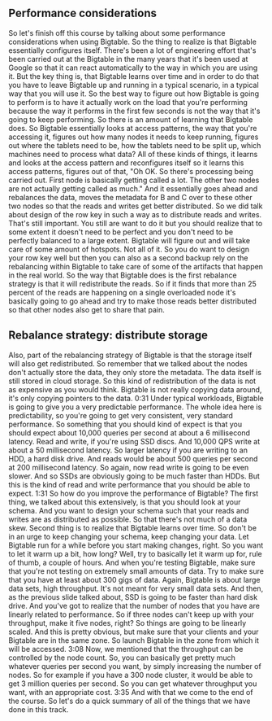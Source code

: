 ## Performance considerations
So let's finish off this course by talking about some performance considerations when using Bigtable. So the thing to realize is that Bigtable essentially configures itself. There's been a lot of engineering effort that's been carried out at the Bigtable in the many years that it's been used at Google so that it can react automatically to the way in which you are using it. But the key thing is, that Bigtable learns over time and in order to do that you have to leave Bigtable up and running in a typical scenario, in a typical way that you will use it. So the best way to figure out how Bigtable is going to perform is to have it actually work on the load that you're performing because the way it performs in the first few seconds is not the way that it's going to keep performing. So there is an amount of learning that Bigtable does. So Bigtable essentially looks at access patterns, the way that you're accessing it, figures out how many nodes it needs to keep running, figures out where the tablets need to be, how the tablets need to be split up, which machines need to process what data? All of these kinds of things, it learns and looks at the access pattern and reconfigures itself so it learns this access patterns, figures out of that, "Oh OK. So there's processing being carried out. First node is basically getting called a lot. The other two nodes are not actually getting called as much." And it essentially goes ahead and rebalances the data, moves the metadata for B and C over to these other two nodes so that the reads and writes get better distributed. So we did talk about design of the row key in such a way as to distribute reads and writes. That's still important. You still are want to do it but you should realize that to some extent it doesn't need to be perfect and you don't need to be perfectly balanced to a large extent. Bigtable will figure out and will take care of some amount of hotspots. Not all of it. So you do want to design your row key well but then you can also as a second backup rely on the rebalancing within Bigtable to take care of some of the artifacts that happen in the real world. So the way that Bigtable does is the first rebalance strategy is that it will redistribute the reads. So if it finds that more than 25 percent of the reads are happening on a single overloaded node it's basically going to go ahead and try to make those reads better distributed so that other nodes also get to share that pain. 

## Rebalance strategy: distribute storage

Also, part of the rebalancing strategy of Bigtable is that the storage itself will also get redistributed. So remember that we talked about the nodes don't actually store the data, they only store the metadata. The data itself is still stored in cloud storage. So this kind of redistribution of the data is not as expensive as you would think. Bigtable is not really copying data around, it's only copying pointers to the data.
0:31
Under typical workloads, Bigtable is going to give you a very predictable performance. The whole idea here is predictability, so you're going to get very consistent, very standard performance. So something that you should kind of expect is that you should expect about 10,000 queries per second at about a 6 millisecond latency. Read and write, if you're using SSD discs. And 10,000 QPS write at about a 50 millisecond latency. So larger latency if you are writing to an HDD, a hard disk drive. And reads would be about 500 queries per second at 200 millisecond latency. So again, now read write is going to be even slower. And so SSDs are obviously going to be much faster than HDDs. But this is the kind of read and write performance that you should be able to expect.
1:31
So how do you improve the performance of Bigtable? The first thing, we talked about this extensively, is that you should look at your schema. And you want to design your schema such that your reads and writes are as distributed as possible. So that there's not much of a data skew. Second thing is to realize that Bigtable learns over time. So don't be in an urge to keep changing your schema, keep changing your data. Let Bigtable run for a while before you start making changes, right. So you want to let it warm up a bit, how long? Well, try to basically let it warm up for, rule of thumb, a couple of hours. And when you're testing Bigtable, make sure that you're not testing on extremely small amounts of data. Try to make sure that you have at least about 300 gigs of data. Again, Bigtable is about large data sets, high throughput. It's not meant for very small data sets. And then, as the previous slide talked about, SSD is going to be faster than hard disk drive. And you've got to realize that the number of nodes that you have are linearly related to performance. So if three nodes can't keep up with your throughput, make it five nodes, right? So things are going to be linearly scaled. And this is pretty obvious, but make sure that your clients and your Bigtable are in the same zone. So launch Bigtable in the zone from which it will be accessed.
3:08
Now, we mentioned that the throughput can be controlled by the node count. So, you can basically get pretty much whatever queries per second you want, by simply increasing the number of nodes. So for example if you have a 300 node cluster, it would be able to get 3 million queries per second. So you can get whatever throughput you want, with an appropriate cost.
3:35
And with that we come to the end of the course. So let's do a quick summary of all of the things that we have done in this track.
